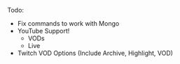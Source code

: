 Todo:
- Fix commands to work with Mongo
- YouTube Support!
    - VODs
    - Live
- Twitch VOD Options (Include Archive, Highlight, VOD)